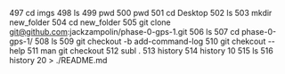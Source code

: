   497  cd imgs
  498  ls
  499  pwd
  500  pwd
  501  cd Desktop
  502  ls
  503  mkdir new_folder
  504  cd new_folder
  505  git clone git@github.com:jackzampolin/phase-0-gps-1.git
  506  ls
  507  cd phase-0-gps-1/
  508  ls
  509  git checkout -b add-command-log
  510  git chekcout --help
  511  man git checkout
  512  subl .
  513  history
  514  history 10
  515  ls
  516  history 20 > ./README.md
